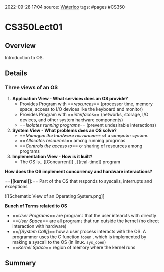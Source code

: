 
2022-09-28 17:04
source: [Waterloo]()
tags: #pages #CS350


# CS350Lect01


## Overview
Introduction to OS.


## Details

### Three views of an OS
1. **Application View - What services does an OS provide?**
	- Provides Program with ==*resources*== (processor time, memory space, access to I/O devices like the keyboard and monitor)
	- Provides Program with ==*interfaces*== (networks, storage, I/O devices, and other system hardware components)
	- ==*Isolates running programs*== (prevent undesirable interactions)
2. **System View - What problems does an OS solve?**
	- ==*Manages the hardware resources*== of a computer system.
	- ==*Allocates resources*== among running progrmas
	- ==*Controls the access to*== or sharing of resources among programs
3. **Implementation View - How is it built?**
	- The OS is.. [[Concurrent]] , [[real-time]] program

**How does the OS implement concurrency and hardware interactions?**

==**[[kernel]]:**== Part of the OS that responds to syscalls, interrupts and exceptions

![[Schematic View of an Operating System.png]]

**Bunch of Terms related to OS**
- ==*User Programs*== are programs that the user intearcts with directly
- ==*User Space*== are all programs that run outside the kernel (no direct interaction with hardware)
- ==*[[System Call]]*== how a user process interacts with the OS. A programmer uses the C function `fopen` , which is implemented by making a syscall to the OS (in linux. `sys_open`)
- ==*Kernel Space*== region of memory where the kernel runs


## Summary
